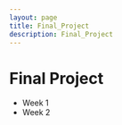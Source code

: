 ```yaml
---
layout: page
title: Final_Project
description: Final_Project
---
```


# Final Project

- Week 1  
- Week 2
